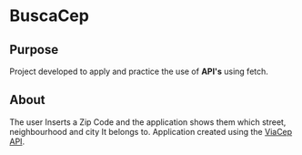 # BuscaCep

## Purpose
Project developed to apply and practice the use of **API's** using fetch.

## About
The user Inserts a Zip Code and the application shows them which street, neighbourhood and city It belongs to.
Application created using the [ViaCep API](https://viacep.com.br/).
